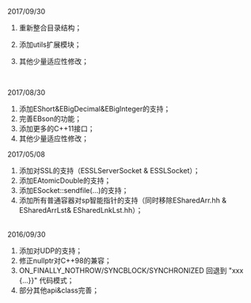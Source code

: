 2017/09/30

1. 重新整合目录结构；
2. 添加utils扩展模块；
3. 其他少量适应性修改；

   ​

2017/08/30

1. 添加EShort&EBigDecimal&EBigInteger的支持；
2. 完善EBson的功能；
3. 添加更多的C++11接口；
4. 其他少量适应性修改；
   ​


2017/05/08

1. 添加对SSL的支持（ESSLServerSocket & ESSLSocket）；  
2. 添加EAtomicDouble的支持；  
3. 添加ESocket::sendfile(...)的支持；  
4. 添加所有普通容器对sp<x>智能指针的支持（同时移除ESharedArr.hh & ESharedArrLst& ESharedLnkLst.hh）；  
   ​


2016/09/30  

1. 添加对UDP的支持；  
2. 修正nullptr对C++98的兼容；  
3. ON_FINALLY_NOTHROW/SYNCBLOCK/SYNCHRONIZED 回退到 "xxx {...}}" 代码模式；  
4. 部分其他api&class完善；
